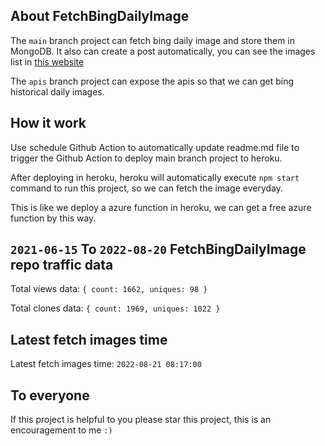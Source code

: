 ## About FetchBingDailyImage

The `main` branch project can fetch bing daily image and store them in MongoDB.
It also can create a post automatically, you can see the images list in [this website](https://oursalbum.netlify.app)

The `apis` branch project can expose the apis so that we can get bing historical daily images.

## How it work

Use schedule Github Action to automatically update readme.md file to trigger the Github Action to deploy main branch project to heroku.

After deploying in heroku, heroku will automatically execute `npm start` command to run this project, so we can fetch the image everyday.

This is like we deploy a azure function in heroku, we can get a free azure function by this way.

## `2021-06-15` To `2022-08-20` FetchBingDailyImage repo traffic data

Total views data: `{ count: 1662, uniques: 98 }`

Total clones data: `{ count: 1969, uniques: 1022 }`

## Latest fetch images time

Latest fetch images time: `2022-08-21 08:17:00`

## To everyone

If this project is helpful to you please star this project, this is an encouragement to me `:)`



